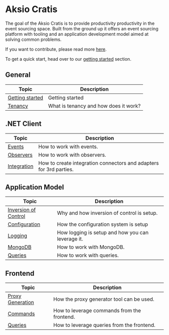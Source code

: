 # Aksio Cratis

The goal of the Aksio Cratis is to provide productivity productivity in the event sourcing space.
Built from the ground up it offers an event sourcing platform with tooling and an application development
model aimed at solving common problems.

If you want to contribute, please read more [here](./contributing.md).

To get a quick start, head over to our [getting started](./getting-started.md) section.

## General

| Topic | Description |
| ------- | ----------- |
| [Getting started](./getting-started.md) | Getting started |
| [Tenancy](./tenancy.md) | What is tenancy and how does it work? |

## .NET Client

| Topic | Description |
| ------- | ----------- |
| [Events](./clients/dotnet/events/events.md) | How to work with events. |
| [Observers](./clients/dotnet/events/observers.md) | How to work with observers. |
| [Integration](./clients/dotnet/integration/integration.md) | How to create integration connectors and adapters for 3rd parties. |

## Application Model

| Topic | Description |
| ------- | ----------- |
| [Inversion of Control](./application-model/ioc.md) | Why and how inversion of control is setup. |
| [Configuration](./application-model/configuration.md) | How the configuration system is setup |
| [Logging](./application-model/logging.md) | How logging is setup and how you can leverage it. |
| [MongoDB](./application-model/mongodb.md) | How to work with MongoDB. |
| [Queries](./application-model/cqrs/queries.md) | How to work with queries. |

## Frontend

| Topic | Description |
| ----- | ----------- |
| [Proxy Generation](./application-modelfrontend/cqrs/proxy-generation.md) | How the proxy generator tool can be used. |
| [Commands](./application-modelfrontend/cqrs/commands.md) | How to leverage commands from the frontend. |
| [Queries](./application-modelfrontend/cqrs/queries.md) | How to leverage queries from the frontend. |
